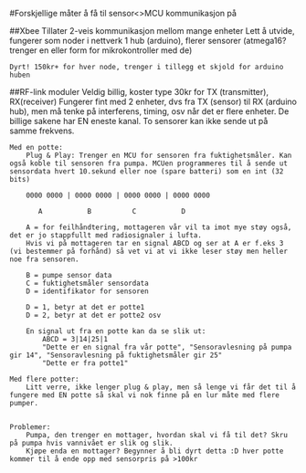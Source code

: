 #Forskjellige måter å få til sensor<>MCU kommunikasjon på

##Xbee
	Tillater 2-veis kommunikasjon mellom mange enheter
	Lett å utvide, fungerer som noder i nettverk
	1 hub (arduino), flerer sensorer (atmega16? trenger en eller form for mikrokontroller med de)

	Dyrt! 150kr+ for hver node, trenger i tillegg et skjold for arduino huben

##RF-link moduler
	Veldig billig, koster type 30kr for TX (transmitter), RX(receiver)
	Fungerer fint med 2 enheter, dvs fra TX (sensor) til RX (arduino hub), men må tenke på interferens, timing, osv når det er flere enheter. De billige sakene har EN eneste kanal. To sensorer kan ikke sende ut på samme frekvens.

	Med en potte:
		Plug & Play: Trenger en MCU for sensoren fra fuktighetsmåler. Kan også koble til sensoren fra pumpa. MCUen programmeres til å sende ut sensordata hvert 10.sekund eller noe (spare batteri) som en int (32 bits)

		0000 0000 | 0000 0000 | 0000 0000 | 0000 0000

		   A           B          C           D

		A = for feilhåndtering, mottageren vår vil ta imot mye støy også, det er jo stappfullt med radiosignaler i lufta. 
		Hvis vi på mottageren tar en signal ABCD og ser at A er f.eks 3 (vi bestemmer på forhånd) så vet vi at vi ikke leser støy men heller noe fra sensoren.

		B = pumpe sensor data
		C = fuktighetsmåler sensordata
		D = identifikator for sensoren

		D = 1, betyr at det er potte1
		D = 2, betyr at det er potte2 osv 

		En signal ut fra en potte kan da se slik ut:
			ABCD = 3|14|25|1
			"Dette er en signal fra vår potte", "Sensoravlesning på pumpa gir 14", "Sensoravlesning på fuktighetsmåler gir 25"
			"Dette er fra potte1"

	Med flere potter:
		Litt verre, ikke lenger plug & play, men så lenge vi får det til å fungere med EN potte så skal vi nok finne på en lur måte med flere pumper. 


	Problemer:
		Pumpa, den trenger en mottager, hvordan skal vi få til det? Skru på pumpa hvis vannivået er slik og slik. 
		Kjøpe enda en mottager? Begynner å bli dyrt detta :D hver potte kommer til å ende opp med sensorpris på >100kr
		

